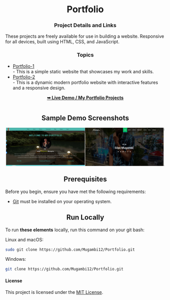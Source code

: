 <h1 align="center">Portfolio</h1>

<div align="center">
  <h3 align="center">Project Details and Links</h3>

  <p align="left">These projects are freely available for use in building a website. Responsive for all devices, built using HTML, CSS, and JavaScript.</p>

  <h3 align="center">Topics</h3>

  <ul align="left">
    <li><a href="Portfolio-1/index.html">Portfolio-1</a></li>
    - This is a simple static website that showcases my work and skills.
    <li><a href="Portfolio-2/index.html">Portfolio-2</a></li>
    - This is a dynamic modern portfolio website with interactive features and a responsive design.
  </ul>


  <a href="https://mugambi12.github.io/Portfolio"><strong>➥ Live Demo / My Portfolio Projects</strong></a>

</div>

<div style="display: flex; justify-content: center; align-items: center; align-items: center; flex-wrap: wrap;">
  <h2 align="center">Sample Demo Screenshots</h2>

  <img src="images/Portfolio-1.png" alt="Portfolio-1 Demo" title="Desktop Demo" width="250px">
  <img src="images/Portfolio-2.png" alt="Portfolio-2" title="Desktop Demo" width="250px">
</div>

<h2 align="center">Prerequisites</h2>

Before you begin, ensure you have met the following requirements:

* [Git](https://git-scm.com/downloads "Download Git") must be installed on your operating system.

<h2 align="center">Run Locally</h2>

To run **these elements** locally, run this command on your git bash:

Linux and macOS:

```bash
sudo git clone https://github.com/Mugambi12/Portfolio.git
```

Windows:

```bash
git clone https://github.com/Mugambi12/Portfolio.git
```

#### License

This project is licensed under the [MIT License](https://choosealicense.com/licenses/mit/).
